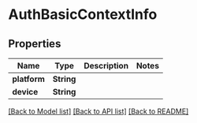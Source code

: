 # AuthBasicContextInfo

## Properties

Name | Type | Description | Notes
------------ | ------------- | ------------- | -------------
**platform** | **String** |  | 
**device** | **String** |  | 

[[Back to Model list]](../README.md#documentation-for-models) [[Back to API list]](../README.md#documentation-for-api-endpoints) [[Back to README]](../README.md)


